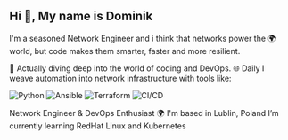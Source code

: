 
## Hi 👋, My name is Dominik

I'm a seasoned  Network Engineer and i think that networks power the 🌍 world, 
but code makes them smarter, faster and more resilient.

🌱 Actually diving deep into the world of coding and DevOps. 
🌐 Daily I weave automation into network infrastructure with tools like: 

![Python](https://img.shields.io/badge/Python-3776AB?style=for-the-badge&logo=python&logoColor=white)
![Ansible](https://img.shields.io/badge/Ansible-EE0000?style=for-the-badge&logo=ansible&logoColor=white)
![Terraform](https://img.shields.io/badge/Terraform-623CE4?style=for-the-badge&logo=terraform&logoColor=white)
![CI/CD](https://img.shields.io/badge/CI%2FCD-239120?style=for-the-badge&logo=githubactions&logoColor=white)

Network Engineer & DevOps Enthusiast
🌍 I'm based in Lublin, Poland
 I’m currently learning RedHat Linux and Kubernetes







